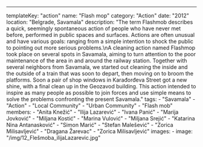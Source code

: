 ---
  templateKey: "action"
  name: "Flash mop"
  category: "Action"
  date: "2012"
  location: "Belgrade, Savamala"
  description: "The term Flashmob describes a quick, seemingly spontaneous action of people who have never met before, performed in public spaces and surfaces. Actions are often unusual and have various goals: ranging from a simple intention to shock the public to pointing out more serious problems.\nA cleaning action named Flashmop took place on several spots in Savamala, aiming to turn attention to the poor maintenance of the area in and around the railway station. Together with several neighbors from Savamala, we started out cleaning the inside and the outside of a train that was soon to depart, then moving on to broom the platforms. Soon a pair of shop windows in Karađorđeva Street got a new shine, with a final clean up in the Geozavod building. This action intended to inspire as many people as possible to join forces and use simple means to solve the problems confronting the present Savamala."
  tags:
    - "Savamala"
    - "Action"
    - "Local Community"
    - "Urban Community"
    - "Flash mob"
  members:
    - "Anita Knežić"
    - "Ilija Lazarević"
    - "Ivana Panić"
    - "Marija Jovković"
    - "Miljana Kostić"
    - "Marina Vulović"
    - "Miljana Srejić"
    - "Katarina Nina Antanasković"
    - "Simon Marić"
    - "Stefan Malešević"
    - "Zorica Milisavljević"
    - "Dragana Žarevac"
    - "Zorica Milisavljević"
  images:
    -
      image: "/img/12_Flešmoba_ilijaLazarevic.jpg"
